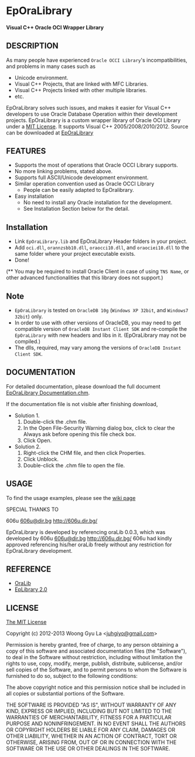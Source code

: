 EpOraLibrary
=======================
#### Visual C++ Oracle OCI Wrapper Library ####


DESCRIPTION
-----------

As many people have experienced `Oracle OCCI Library`'s incompatibilities, and problems 
in many cases such as
- Unicode environment.
- Visual C++ Projects, that are linked with MFC Libraries.
- Visual C++ Projects linked with other multiple libraries.
- etc.

EpOraLibrary solves such issues, and makes it easier for Visual C++ developers 
to use Oracle Database Operation within their development projects. 
EpOraLibrary is a custom wrapper library of Oracle OCI Library under a [MIT License](http://opensource.org/licenses/mit-license.php).
It supports Visual C++ 2005/2008/2010/2012.
Source can be downloaded at [EpOraLibrary](http://github.com/juhgiyo/eporalibrary)


FEATURES
--------

* Supports the most of operations that Oracle OCCI Library supports.
* No more linking problems, stated above.
* Supports full ASCII/Unicode development environment.
* Similar operation convention used as Oracle OCCI Library
  - People can be easily adapted to EpOralibrary.
* Easy installation 
  - No need to install any Oracle installation for the development.
  - See Installation Section below for the detail.


Installation
------------

* Link `EpOraLibrary.lib` and EpOraLibrary Header folders in your project.
* Add `oci.dll`, `orannzsbb10.dll`, `oraocci10.dll`, and `oraociei10.dll` to the same folder where your project executable exists.
* Done!

(** You may be required to install Oracle Client in case of using `TNS Name`, 
      or other advanced functionalities that this library does not support.)

Note
----

* `EpOraLibrary` is tested on `OracleDB 10g` (`Windows XP 32bit`, and `Windows7 32bit`) only.
* In order to use with other versions of OracleDB, you may need to get compatible version of `OracleDB Instant Client SDK` and re-compile the `EpOraLibrary` with new headers and libs in it. (EpOraLibrary may not be compiled.)
* The dlls, required, may vary among the versions of `OracleDB Instant Client SDK`.

DOCUMENTATION
-------------

For detailed documentation, please download the full document [EpOraLibrary Documentation.chm](https://s3.amazonaws.com/elasticbeanstalk-us-east-1-052504677345/Downloads/EpOraLibrary/EpOraLibrary+Documentation.chm).

If the documentation file is not visible after finishing download,
* Solution 1.
  1. Double-click the .chm file.
  2. In the Open File-Security Warning dialog box, click to clear the Always ask before opening this file check box.
  3. Click Open.
* Solution 2.
  1. Right-click the CHM file, and then click Properties.
  2. Click Unblock.
  3. Double-click the .chm file to open the file.


USAGE
-----

To find the usage examples, please see the [wiki page](https://github.com/juhgiyo/EpOraLibrary/wiki/EpOraLibrary-Usage-Guide)


SPECIAL THANKS TO

606u <606u@dir.bg>
<http://606u.dir.bg/>

EpOraLibrary is developed by referencing oraLib 0.0.3, which was developed by 606u <606u@dir.bg> 
<http://606u.dir.bg/>
606u had kindly approved referencing his/her oraLib freely without any restriction for EpOraLibrary development.


REFERENCE
---------

* [OraLib](http://www.codeproject.com/Articles/1925/OraLib-a-lightweight-C-wrapper-over-Oracle-s-OCI-l)
* [EpLibrary 2.0](https://github.com/juhgiyo/EpLibrary)

LICENSE
-------

[The MIT License](http://opensource.org/licenses/mit-license.php)

Copyright (c) 2012-2013 Woong Gyu La <[juhgiyo@gmail.com](mailto:juhgiyo@gmail.com)>

Permission is hereby granted, free of charge, to any person obtaining a copy
of this software and associated documentation files (the "Software"), to deal
in the Software without restriction, including without limitation the rights
to use, copy, modify, merge, publish, distribute, sublicense, and/or sell
copies of the Software, and to permit persons to whom the Software is
furnished to do so, subject to the following conditions:

The above copyright notice and this permission notice shall be included in
all copies or substantial portions of the Software.

THE SOFTWARE IS PROVIDED "AS IS", WITHOUT WARRANTY OF ANY KIND, EXPRESS OR
IMPLIED, INCLUDING BUT NOT LIMITED TO THE WARRANTIES OF MERCHANTABILITY,
FITNESS FOR A PARTICULAR PURPOSE AND NONINFRINGEMENT. IN NO EVENT SHALL THE
AUTHORS OR COPYRIGHT HOLDERS BE LIABLE FOR ANY CLAIM, DAMAGES OR OTHER
LIABILITY, WHETHER IN AN ACTION OF CONTRACT, TORT OR OTHERWISE, ARISING FROM,
OUT OF OR IN CONNECTION WITH THE SOFTWARE OR THE USE OR OTHER DEALINGS IN
THE SOFTWARE.
